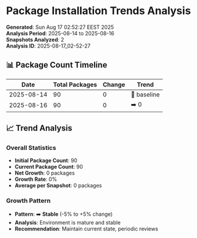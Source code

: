 # Package Installation Trends Analysis

**Generated**: Sun Aug 17 02:52:27 EEST 2025  
**Analysis Period**: 2025-08-14 to 2025-08-16  
**Snapshots Analyzed**: 2  
**Analysis ID**: 2025-08-17_02-52-27

## 📊 Package Count Timeline

| Date | Total Packages | Change | Trend |
|------|---------------|---------|-------|
| 2025-08-14 | 90 | 0 | 🎯 baseline |
| 2025-08-16 | 90 | 0 | ➡️ 0 |

## 📈 Trend Analysis

### Overall Statistics
- **Initial Package Count**: 90
- **Current Package Count**: 90
- **Net Growth**: 0 packages
- **Growth Rate**: 0%
- **Average per Snapshot**: 0 packages

### Growth Pattern
- **Pattern**: ➡️ **Stable** (-5% to +5% change)
- **Analysis**: Environment is mature and stable
- **Recommendation**: Maintain current state, periodic reviews
